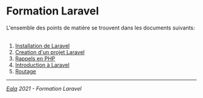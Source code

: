 <h1>Formation Laravel</h1>
L'ensemble des points de matière se trouvent dans les documents suivants:<br/><br/>

1. [Installation de Laravel](1.%20Installation.md)
2. [Creation d'un projet Laravel](2.%20Creation%20d'un%20projet%20Laravel.md)
3. [Rappels en PHP](3.%20Rappels.md)
4. [Introduction à Laravel](4.%20Introduction%20à%20Laravel.md)
5. [Routage](5.%20Routage.md)

--- 
_[Eqla](http://www.eqla.be) 2021 - Formation Laravel_